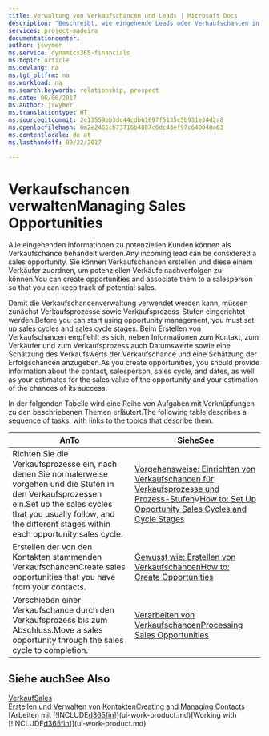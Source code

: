 ```yaml
---
title: Verwaltung von Verkaufschancen und Leads | Microsoft Docs
description: "Beschreibt, wie eingehende Leads oder Verkaufschancen in Financials verwaltet werden und verknüpft sie mit einem Verkäufer, um die potenziellen Verkäufe nachverfolgen zu können."
services: project-madeira
documentationcenter: 
author: jswymer
ms.service: dynamics365-financials
ms.topic: article
ms.devlang: na
ms.tgt_pltfrm: na
ms.workload: na
ms.search.keywords: relationship, prospect
ms.date: 06/06/2017
ms.author: jswymer
ms.translationtype: HT
ms.sourcegitcommit: 2c13559bb3dc44cdb61697f5135c5b931e34d2a8
ms.openlocfilehash: 6a2e2465cb73716b4087c6dc43ef97c640840a63
ms.contentlocale: de-at
ms.lasthandoff: 09/22/2017

---
```

# <a name="managing-sales-opportunities"></a><span data-ttu-id="1dee4-103">Verkaufschancen verwalten</span><span class="sxs-lookup"><span data-stu-id="1dee4-103">Managing Sales Opportunities</span></span>
<span data-ttu-id="1dee4-104">Alle eingehenden Informationen zu potenziellen Kunden können als Verkaufschance behandelt werden.</span><span class="sxs-lookup"><span data-stu-id="1dee4-104">Any incoming lead can be considered a sales opportunity.</span></span> <span data-ttu-id="1dee4-105">Sie können Verkaufschancen erstellen und diese einem Verkäufer zuordnen, um potenziellen Verkäufe nachverfolgen zu können.</span><span class="sxs-lookup"><span data-stu-id="1dee4-105">You can create opportunities and associate them to a salesperson so that you can keep track of potential sales.</span></span>

<span data-ttu-id="1dee4-106">Damit die Verkaufschancenverwaltung verwendet werden kann, müssen zunächst Verkaufsprozesse sowie Verkaufsprozess-Stufen eingerichtet werden.</span><span class="sxs-lookup"><span data-stu-id="1dee4-106">Before you can start using opportunity management, you must set up sales cycles and sales cycle stages.</span></span> <span data-ttu-id="1dee4-107">Beim Erstellen von Verkaufschancen empfiehlt es sich, neben Informationen zum Kontakt, zum Verkäufer und zum Verkaufsprozess auch Datumswerte sowie eine Schätzung des Verkaufswerts der Verkaufschance und eine Schätzung der Erfolgschancen anzugeben.</span><span class="sxs-lookup"><span data-stu-id="1dee4-107">As you create opportunities, you should provide information about the contact, salesperson, sales cycle, and dates, as well as your estimates for the sales value of the opportunity and your estimation of the chances of its success.</span></span>

<span data-ttu-id="1dee4-108">In der folgenden Tabelle wird eine Reihe von Aufgaben mit Verknüpfungen zu den beschriebenen Themen erläutert.</span><span class="sxs-lookup"><span data-stu-id="1dee4-108">The following table describes a sequence of tasks, with links to the topics that describe them.</span></span> 

| <span data-ttu-id="1dee4-109">An</span><span class="sxs-lookup"><span data-stu-id="1dee4-109">To</span></span> | <span data-ttu-id="1dee4-110">Siehe</span><span class="sxs-lookup"><span data-stu-id="1dee4-110">See</span></span> |
| --- | --- |
| <span data-ttu-id="1dee4-111">Richten Sie die Verkaufsprozesse ein, nach denen Sie normalerweise vorgehen und die Stufen in den Verkaufsprozessen ein.</span><span class="sxs-lookup"><span data-stu-id="1dee4-111">Set up the sales cycles that you usually follow, and the different stages within each opportunity sales cycle.</span></span> |<span data-ttu-id="1dee4-112">[Vorgehensweise: Einrichten von Verkaufschancen für Verkaufsprozesse und Prozess-Stufen](marketing-how-setup-opportunity-sales-cycles-stages.md)V</span><span class="sxs-lookup"><span data-stu-id="1dee4-112">[How to: Set Up Opportunity Sales Cycles and Cycle Stages](marketing-how-setup-opportunity-sales-cycles-stages.md)</span></span> |
| <span data-ttu-id="1dee4-113">Erstellen der von den Kontakten stammenden Verkaufschancen</span><span class="sxs-lookup"><span data-stu-id="1dee4-113">Create sales opportunities that you have from your contacts.</span></span> |[<span data-ttu-id="1dee4-114">Gewusst wie: Erstellen von Verkaufschancen</span><span class="sxs-lookup"><span data-stu-id="1dee4-114">How to: Create Opportunities</span></span>](marketing-how-create-opportunities.md) |
| <span data-ttu-id="1dee4-115">Verschieben einer Verkaufschance durch den Verkaufsprozess bis zum Abschluss.</span><span class="sxs-lookup"><span data-stu-id="1dee4-115">Move a sales opportunity through the sales cycle to completion.</span></span> |[<span data-ttu-id="1dee4-116">Verarbeiten von Verkaufschancen</span><span class="sxs-lookup"><span data-stu-id="1dee4-116">Processing Sales Opportunities</span></span>](marketing-processing-sales-opportunities.md) |

## <a name="see-also"></a><span data-ttu-id="1dee4-117">Siehe auch</span><span class="sxs-lookup"><span data-stu-id="1dee4-117">See Also</span></span>
[<span data-ttu-id="1dee4-118">Verkauf</span><span class="sxs-lookup"><span data-stu-id="1dee4-118">Sales</span></span>](sales-manage-sales.md)  
[<span data-ttu-id="1dee4-119">Erstellen und Verwalten von Kontakten</span><span class="sxs-lookup"><span data-stu-id="1dee4-119">Creating and Managing Contacts</span></span>](marketing-contacts.md)  
<span data-ttu-id="1dee4-120">[Arbeiten mit [!INCLUDE[d365fin](includes/d365fin_md.md)]](ui-work-product.md)</span><span class="sxs-lookup"><span data-stu-id="1dee4-120">[Working with [!INCLUDE[d365fin](includes/d365fin_md.md)]](ui-work-product.md)</span></span>

